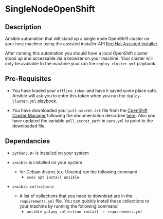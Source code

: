 # SingleNodeOpenShift

## Description

Ansible automation that will stand up a single node OpenShift cluster on your host machine using the assisted installer API [Red Hat Assisted Installer](https://access.redhat.com/documentation/en-us/assisted_installer_for_openshift_container_platform/2022/html/assisted_installer_for_openshift_container_platform/installing-with-api#doc-wrapper). 

After running this automation you should have a local OpenShift cluster stood up and accessable via a browser on your machine. Your cluster will only be available to the machine your ran the `deploy-cluster.yml` playbook.

## Pre-Requisites
- You have loaded your `offline_token` and have it saved some place safe.  Ansible will ask you to enter this token when you run the `deploy-cluster.yml` playbook.

- You have downloaded your `pull-secret.txt` file from the [OpenShift Cluster Manager](https://console.redhat.com/openshift/assisted-installer/clusters) following the documentation described [here](https://access.redhat.com/documentation/en-us/assisted_installer_for_openshift_container_platform/2022/html/assisted_installer_for_openshift_container_platform/installing-with-api#configuring-the-pull-secret_installing-with-api). Also you have updated the variable `pull_secret_path` in `vars.yml` to point to the downloaded file.



## Dependancies
- `python3.9+` is installed on your system

- `ansible` is installed on your system
    - for Debian distros (ex. Ubuntu) run the following command
        - ```sudo apt install ansible``` 

- `ansible collections`
    - A list of collections that you need to download are in the `requirements.yml` file. You can quickly install these collections to your machine by running the following command 
        - ```ansible-galaxy collection install -r requirements.yml ```





